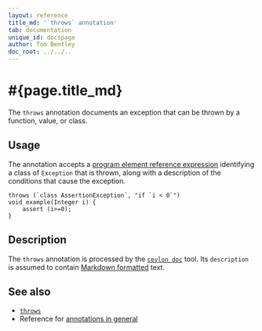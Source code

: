 ```yaml
---
layout: reference
title_md: '`throws` annotation'
tab: documentation
unique_id: docspage
author: Tom Bentley
doc_root: ../../..
---
```


# #{page.title_md}

The `throws` annotation documents an exception that can be thrown by a
function, value, or class. 

## Usage

The annotation accepts a [program element reference 
expression](/documentation/current/tour/annotations/#the_metamodel)
identifying a class of `Exception` that is thrown, along with a
description of the conditions that cause the exception.

<!-- try: -->
    throws (`class AssertionException`, "if `i < 0`")
    void example(Integer i) {
        assert (i>=0);
    }


## Description

The `throws` annotation is processed by the 
[`ceylon doc`](#{site.urls.ceylon_tool_current}/ceylon-doc.html) tool. 
Its `description` is assumed to contain [Markdown formatted](../markdown/) text.

## See also

* [`throws`](#{site.urls.apidoc_current}/index.html#throws)
* Reference for [annotations in general](../../structure/annotation/)

